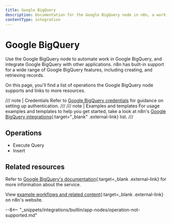 ```yaml
---
title: Google BigQuery
description: Documentation for the Google BigQuery node in n8n, a workflow automation platform. Includes details of operations and configuration, and links to examples and credentials information.
contentType: integration
---
```


# Google BigQuery

Use the Google BigQuery node to automate work in Google BigQuery, and integrate Google BigQuery with other applications. n8n has built-in support for a wide range of Google BigQuery features, including creating, and retrieving records.

On this page, you'll find a list of operations the Google BigQuery node supports and links to more resources.

/// note | Credentials
Refer to [Google BigQuery credentials](/integrations/builtin/credentials/google/) for guidance on setting up authentication. 
///
/// note | Examples and templates
For usage examples and templates to help you get started, take a look at n8n's [Google BigQuery integrations](https://n8n.io/integrations/google-bigquery/){:target="_blank" .external-link} list.
///

## Operations

- Execute Query
- Insert

## Related resources


Refer to [Google BigQuery's documentation](https://cloud.google.com/bigquery/docs/reference/rest){:target=_blank .external-link} for more information about the service.
	
View [example workflows and related content](https://n8n.io/integrations/google-bigquery/){:target=_blank .external-link} on n8n's website.

--8<-- "_snippets/integrations/builtin/app-nodes/operation-not-supported.md"
